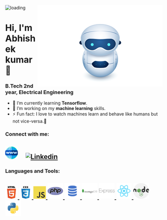 ![loading](https://images.unsplash.com/photo-1545987796-200677ee1011?ixlib=rb-1.2.1&ixid=eyJhcHBfaWQiOjEyMDd9&auto=format&fit=crop&w=960&h=300&q=60)
<img align="right" alt="Coding" width="400" src="https://github.com/Abhishek-k-git/Image/blob/main/mygif.svg">
# Hi, I'm Abhishek kumar 👋
### B.Tech 2nd year, Electrical Engineering

- 🌱 I’m currently learning **Tensorflow**.
- 👯 I’m working on my **machine learning** skills.
- ⚡ Fun fact: I love to watch machines learn and behave like humans but not vice-versa.🤣

### Connect with me:
<a href="http://www.techscinotes.xyz"><img alt="Website" src="https://github.com/Abhishek-k-git/image/blob/main/website.svg" width="40" height="40" style="margin-right:20px;" /></a>
<a href="http://www.linkedin.com/in/abhishek-kumar-9872241ab/"><img alt="Linkedin" src="https://raw.githubusercontent.com/github/explore/80688e429a7d4ef2fca1e82350fe8e3517d3494d/topics/linkedin/linkedin.png" width="40" height="40" /></a>
<br />
---

### Languages and Tools:

<a href="#"> <img alt="HTML5" src="https://raw.githubusercontent.com/github/explore/80688e429a7d4ef2fca1e82350fe8e3517d3494d/topics/html/html.png" width="40" height="40" /> </a>
<a href="#"> <img alt="CSS3" src="https://raw.githubusercontent.com/github/explore/80688e429a7d4ef2fca1e82350fe8e3517d3494d/topics/css/css.png" width="40" height="40" /> </a>
<a href="#"> <img alt="Javascript" src="https://raw.githubusercontent.com/github/explore/80688e429a7d4ef2fca1e82350fe8e3517d3494d/topics/javascript/javascript.png" width="40" height="40" /> </a>
<a href="#"> <img alt="PhP" src="https://raw.githubusercontent.com/github/explore/80688e429a7d4ef2fca1e82350fe8e3517d3494d/topics/php/php.png" width="50" height="50" /> </a>
<a href="#"> <img alt="SQL" src="https://raw.githubusercontent.com/github/explore/80688e429a7d4ef2fca1e82350fe8e3517d3494d/topics/sql/sql.png" width="50" height="50" /> </a>
<a href="#"> <img alt="MongoDb" src="https://raw.githubusercontent.com/github/explore/80688e429a7d4ef2fca1e82350fe8e3517d3494d/topics/mongodb/mongodb.png" width="50" height="50" /> </a>
<a href="#"> <img alt="Express" src="https://raw.githubusercontent.com/github/explore/80688e429a7d4ef2fca1e82350fe8e3517d3494d/topics/express/express.png" width="50" height="50" /> </a>
<a href="#"> <img alt="React" src="https://raw.githubusercontent.com/github/explore/80688e429a7d4ef2fca1e82350fe8e3517d3494d/topics/react/react.png" width="50" height="50" /> </a>
<a href="#"> <img alt="Nodejs" src="https://github.com/Abhishek-k-git/image/blob/main/nodejs.svg" width="50" height="50" /> </a>
<a href="#"> <img alt="Python" src="https://raw.githubusercontent.com/github/explore/80688e429a7d4ef2fca1e82350fe8e3517d3494d/topics/python/python.png" width="50" height="50" /> </a>
<br />
---
